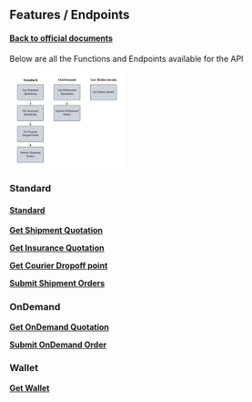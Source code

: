 ## Features / Endpoints

#### [Back to official documents](../README.md)

Below are all the Functions and Endpoints available for the API

<img src="../pictures/Features%20Chart.png" alt="Features Chart" style="width:40%; margin:0; padding:0;">

### Standard

#### [Standard](Standard)

**[Get Shipment Quotation](Standard/Get%20Shipment%20Quotation.md)**

**[Get Insurance Quotation](Standard/Get%20Insurance%20Quotation.md)**

**[Get Courier Dropoff point](Standard/Get%20Courier%20Dropoff%20point.md)**

**[Submit Shipment Orders](Standard/Submit%20Shipment%20Orders.md)**

### OnDemand

**[Get OnDemand Quotation](OnDemand/Get%20OnDemand%20Quotation.md)**

**[Submit OnDemand Order](OnDemand/Submit%20OnDemand%20Order.md)**

### Wallet

**[Get Wallet](Get%20Wallet.md)**
